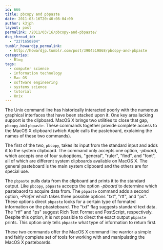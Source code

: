 ```yaml
---
id: 666
title: pbcopy and pbpaste
date: 2011-03-16T20:40:08-04:00
author: k3jph
layout: post
permalink: /2011/03/16/pbcopy-and-pbpaste/
dsq_thread_id:
  - "2271650804"
tumblr_howardjp_permalink:
  - http://howardjp.tumblr.com/post/3904519868/pbcopy-and-pbpaste
categories:
  - Blog
tags:
  - computer science
  - information technology
  - Mac OS
  - software engineering
  - systems science
  - tutorial
  - Unix
---
```

The Unix command line has historically interacted poorly with the
numerous graphical interfaces that have been stacked upon it.  One
key area lacking support is the clipboard.  MacOS X brings two
utilities to close that gap, `pbcopy` and
`pbpaste`.  These commands together provide complete
access to the MacOS X clipboard (which Apple calls the pasteboard,
explaining the names of these two commands).

The first of the two, `pbcopy`, takes its input from
the standard input and adds it to the system clipboard.  The command
only accepts one option, _-pboard_, which accepts one of
four suboptions, "general", "ruler", "find", and "font", all of
which are different system clipboards available on MacOS X.  The
general pasteboard is the main system clipboard and the others are
for special use.

The `pbpaste` pulls data from the clipboard and
prints it to the standard output.  Like `pbcopy`,
`pbpaste` accepts the option _-pboard_ to
determine which pastebaord to acquire data from.  The
`pbpaste` command adds a second option, _-Prefer_
which takes three possible options "txt", "rtf", and "ps".  These
options direct `pbpaste` looks for a certain type of formated
information on the pbasteboard.  The "txt" flag suggests standard
text data.  The "rtf" and "ps" suggest Rich Text Format and PostScript,
respectively.  Despite this option, it is not possible to direct
the exact output `pbpaste` prints.  This option only
tells `pbpaste` what type of information to return
first.

These two commands offer the MacOS X command line warrior a simple
and fairly complete set of tools for working with and manipulating
the MacOS X pasteboards.
